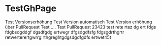 # TestGhPage

Test Versionserhöhung
Test Version automatisch
Test Version erhöhung über PullRequest
Test ....
Test PullRequest
23423
test
rete
rtez
dg
ert
fdgs
fdgbsdgddgf
dgsdfgdg
ertwegr
dfgsdgdfsfg
fdgsgdrthgrtr
retwerterertgwrrg
rthgreghtgdgsdgdfgdfs
ertwet45t
